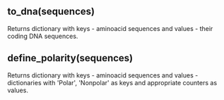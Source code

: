 ## to_dna(sequences)
Returns dictionary with keys - aminoacid sequences and values - their coding DNA sequences.
## define_polarity(sequences)
Returns dictionary with keys - aminoacid sequences and values - dictionaries with 'Polar', 'Nonpolar' as keys and appropriate counters as values.
